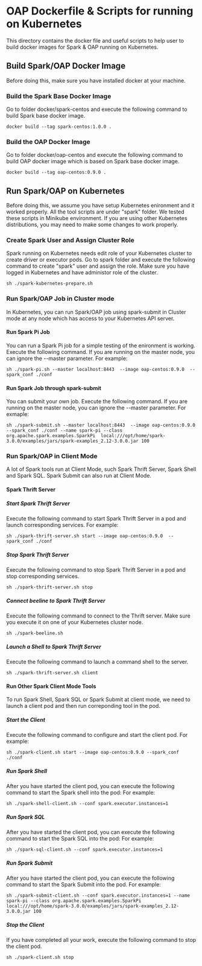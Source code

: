 # OAP Dockerfile & Scripts for running on Kubernetes
This directory contains the docker file and useful scripts to help user to build docker images for Spark & OAP running on Kubernetes.

## Build Spark/OAP Docker Image
Before doing this, make sure you have installed docker at your machine.

### Build the Spark Base Docker Image
Go to folder docker/spark-centos and execute the following command to build Spark base docker image.
``` 
docker build --tag spark-centos:1.0.0 .
``` 

### Build the OAP Docker Image
Go to folder docker/oap-centos and execute the following command to build OAP docker image which is based on Spark base docker image.
``` 
docker build --tag oap-centos:0.9.0 .
``` 

## Run Spark/OAP on Kubernetes
Before doing this, we assume you have setup Kubernetes enironment and it worked properly. All the tool scripts are under "spark" folder. 
We tested these scripts in Minikube environment. If you are using other Kubernetes distributions, you may need to make some changes to work properly.

### Create Spark User and Assign Cluster Role
Spark running on Kubernetes needs edit role of your Kubernetes cluster to create driver or executor pods. 
Go to spark folder and execute the following command to create "spark" user and assign the role. Make sure you have logged in Kubernetes and have administor role of the cluster.
``` 
sh ./spark-kubernetes-prepare.sh
``` 

### Run Spark/OAP Job in Cluster mode
In Kubernetes, you can run Spark/OAP job using spark-submit in Cluster mode at any node which has access to your Kubernetes API server.

#### Run Spark Pi Job
You can run a Spark Pi job for a simple testing of the enironment is working. Execute the following command. If you are running on the master node,  you can ignore the --master parameter.
For example:
``` 
sh ./spark-pi.sh --master localhost:8443  --image oap-centos:0.9.0  --spark_conf ./conf
``` 
#### Run Spark Job through spark-submit
You can submit your own job. Execute the following command. If you are running on the master node,  you can ignore the --master parameter.
For exmaple:
``` 
sh ./spark-submit.sh --master localhost:8443  --image oap-centos:0.9.0  --spark_conf ./conf --name spark-pi --class org.apache.spark.examples.SparkPi  local:///opt/home/spark-3.0.0/examples/jars/spark-examples_2.12-3.0.0.jar 100
``` 

### Run Spark/OAP in Client Mode
A lot of Spark tools run at Client Mode, such Spark Thrift Server, Spark Shell and Spark SQL. Spark Submit can also run at Client Mode.

#### Spark Thrift Server

##### Start Spark Thrift Server
Execute the following command to start Spark Thrift Server in a pod and launch corresponding services.
For example:
``` 
sh ./spark-thrift-server.sh start --image oap-centos:0.9.0  --spark_conf ./conf
``` 

##### Stop Spark Thrift Server
Execute the following command to stop Spark Thrift Server in a pod and stop corresponding services.
``` 
sh ./spark-thrift-server.sh stop
``` 
##### Connect beeline to Spark Thrift Server
Execute the following command to connect to the Thrift server. Make sure you execute it on one of your Kubernetes cluster node.
``` 
sh ./spark-beeline.sh
``` 

##### Launch a Shell to Spark Thrift Server
Execute the following command to launch a command shell to the server.
``` 
sh ./spark-thrift-server.sh client
``` 

#### Run Other Spark Client Mode Tools
To run Spark Shell, Spark SQL or Spark Submit at client mode, we need to launch a client pod and then run correponding tool in the pod.

##### Start the Client
Execute the following command to configure and start the client pod.
For example:
``` 
sh ./spark-client.sh start --image oap-centos:0.9.0 --spark_conf ./conf
``` 

##### Run Spark Shell
After you have started the client pod, you can execute the following command to start the Spark shell into the pod:
For example:
``` 
sh ./spark-shell-client.sh --conf spark.executor.instances=1
``` 

##### Run Spark SQL
After you have started the client pod, you can execute the following command to start the Spark SQL into the pod:
For example:
``` 
sh ./spark-sql-client.sh --conf spark.executor.instances=1
``` 

##### Run Spark Submit
After you have started the client pod, you can execute the following command to start the Spark Submit into the pod.
For example:
``` 
sh ./spark-submit-client.sh --conf spark.executor.instances=1 --name spark-pi --class org.apache.spark.examples.SparkPi  local:///opt/home/spark-3.0.0/examples/jars/spark-examples_2.12-3.0.0.jar 100
``` 

##### Stop the Client
If you have completed all your work, execute the following command to stop the client pod.
``` 
sh ./spark-client.sh stop
``` 
